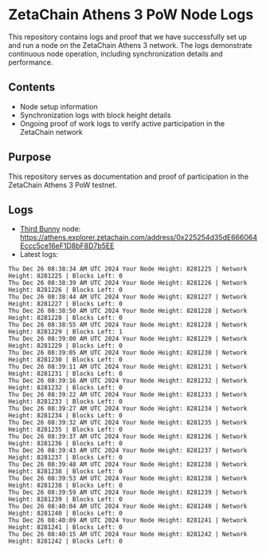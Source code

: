 # ZetaChain Athens 3 PoW Node Logs
This repository contains logs and proof that we have successfully set up and run a node on the ZetaChain Athens 3 network. The logs demonstrate continuous node operation, including synchronization details and performance.

## Contents
- Node setup information
- Synchronization logs with block height details
- Ongoing proof of work logs to verify active participation in the ZetaChain network

## Purpose
This repository serves as documentation and proof of participation in the ZetaChain Athens 3 PoW testnet.

## Logs

- [Third Bunny](https://thirdbunny.xyz/) node: https://athens.explorer.zetachain.com/address/0x225254d35dE666064Eccc5ce16eF1D8bF8D7b5EE
- Latest logs:
```
Thu Dec 26 08:38:34 AM UTC 2024 Your Node Height: 8281225 | Network Height: 8281225 | Blocks Left: 0
Thu Dec 26 08:38:39 AM UTC 2024 Your Node Height: 8281226 | Network Height: 8281226 | Blocks Left: 0
Thu Dec 26 08:38:44 AM UTC 2024 Your Node Height: 8281227 | Network Height: 8281227 | Blocks Left: 0
Thu Dec 26 08:38:50 AM UTC 2024 Your Node Height: 8281228 | Network Height: 8281228 | Blocks Left: 0
Thu Dec 26 08:38:55 AM UTC 2024 Your Node Height: 8281228 | Network Height: 8281229 | Blocks Left: 1
Thu Dec 26 08:39:00 AM UTC 2024 Your Node Height: 8281229 | Network Height: 8281229 | Blocks Left: 0
Thu Dec 26 08:39:05 AM UTC 2024 Your Node Height: 8281230 | Network Height: 8281230 | Blocks Left: 0
Thu Dec 26 08:39:11 AM UTC 2024 Your Node Height: 8281231 | Network Height: 8281231 | Blocks Left: 0
Thu Dec 26 08:39:16 AM UTC 2024 Your Node Height: 8281232 | Network Height: 8281232 | Blocks Left: 0
Thu Dec 26 08:39:22 AM UTC 2024 Your Node Height: 8281233 | Network Height: 8281233 | Blocks Left: 0
Thu Dec 26 08:39:27 AM UTC 2024 Your Node Height: 8281234 | Network Height: 8281234 | Blocks Left: 0
Thu Dec 26 08:39:32 AM UTC 2024 Your Node Height: 8281235 | Network Height: 8281235 | Blocks Left: 0
Thu Dec 26 08:39:37 AM UTC 2024 Your Node Height: 8281236 | Network Height: 8281236 | Blocks Left: 0
Thu Dec 26 08:39:43 AM UTC 2024 Your Node Height: 8281237 | Network Height: 8281237 | Blocks Left: 0
Thu Dec 26 08:39:48 AM UTC 2024 Your Node Height: 8281238 | Network Height: 8281238 | Blocks Left: 0
Thu Dec 26 08:39:53 AM UTC 2024 Your Node Height: 8281238 | Network Height: 8281238 | Blocks Left: 0
Thu Dec 26 08:39:59 AM UTC 2024 Your Node Height: 8281239 | Network Height: 8281239 | Blocks Left: 0
Thu Dec 26 08:40:04 AM UTC 2024 Your Node Height: 8281240 | Network Height: 8281240 | Blocks Left: 0
Thu Dec 26 08:40:09 AM UTC 2024 Your Node Height: 8281241 | Network Height: 8281241 | Blocks Left: 0
Thu Dec 26 08:40:15 AM UTC 2024 Your Node Height: 8281242 | Network Height: 8281242 | Blocks Left: 0
```
